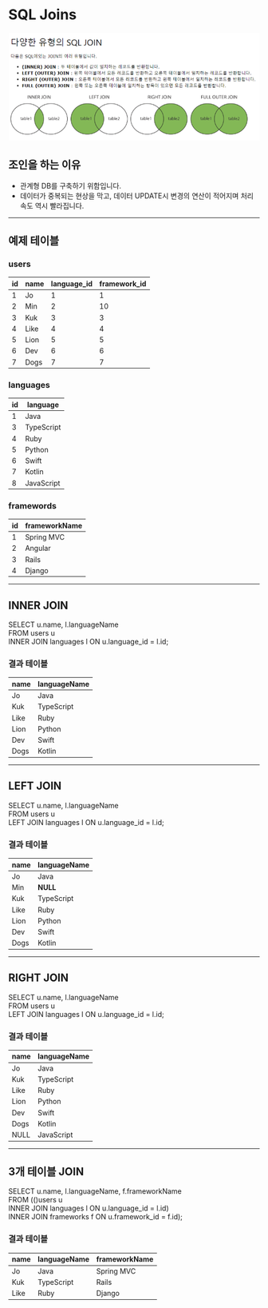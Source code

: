 # SQL Joins
![MySQL_Join](./img/MySQL_Join.png)

## 조인을 하는 이유
* 관계형 DB를 구축하기 위함입니다.
* 데이터가 중복되는 현상을 막고, 데이터 UPDATE시 변경의 연산이 적어지며 처리 속도 역시 빨라집니다.

---

## 예제 테이블
### users
id | name | language_id | framework_id
---|------|-------------|--------------
1 | Jo | 1 | 1
2 | Min | 2 | 10
3 | Kuk | 3 | 3
4 | Like | 4 | 4
5 | Lion | 5 | 5
6 | Dev | 6 | 6
7 | Dogs | 7 | 7

### languages
id | language
---|----------
1 | Java
3 | TypeScript
4 | Ruby
5 | Python
6 | Swift
7 | Kotlin
8 | JavaScript

### framewords
id | frameworkName
---|---------------
1 | Spring MVC
2 | Angular
3 | Rails
4 | Django

---

## INNER JOIN
SELECT u.name, l.languageName<br/>
FROM users u<br/>
INNER JOIN languages l ON u.language_id = l.id;

### 결과 테이블
name | languageName
-----|--------------
Jo | Java
Kuk | TypeScript
Like | Ruby
Lion | Python
Dev | Swift
Dogs | Kotlin

---

## LEFT JOIN
SELECT u.name, l.languageName<br/>
FROM users u<br/>
LEFT JOIN languages l ON u.language_id = l.id;

### 결과 테이블
name | languageName
-----|--------------
Jo | Java
Min | **NULL**
Kuk | TypeScript
Like | Ruby
Lion | Python
Dev | Swift
Dogs | Kotlin

---

## RIGHT JOIN
SELECT u.name, l.languageName<br/>
FROM users u<br/>
LEFT JOIN languages l ON u.language_id = l.id;

### 결과 테이블
name | languageName
-----|--------------
Jo | Java
Kuk | TypeScript
Like | Ruby
Lion | Python
Dev | Swift
Dogs | Kotlin
NULL | JavaScript

---

## 3개 테이블 JOIN
SELECT u.name, l.languageName, f.frameworkName<br/>
FROM (()users u<br/>
INNER JOIN languages l ON u.language_id = l.id)<br/>
INNER JOIN frameworks f ON u.framework_id = f.id);

### 결과 테이블
name | languageName | frameworkName
-----|--------------|---------------
Jo | Java | Spring MVC
Kuk | TypeScript | Rails
Like | Ruby | Django